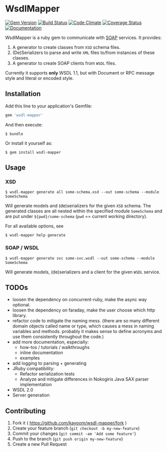 # WsdlMapper

[![Gem Version](https://badge.fury.io/rb/wsdl-mapper.svg)](https://badge.fury.io/rb/wsdl-mapper)
[![Build Status](https://travis-ci.org/cice/wsdl-mapper.svg?branch=master)](https://travis-ci.org/cice/wsdl-mapper)
[![Code Climate](https://codeclimate.com/github/cice/wsdl-mapper/badges/gpa.svg)](https://codeclimate.com/github/cice/wsdl-mapper)
[![Coverage Status](https://coveralls.io/repos/github/cice/wsdl-mapper/badge.svg?branch=master)](https://coveralls.io/github/cice/wsdl-mapper?branch=master)
[![Documentation](https://img.shields.io/badge/doc-rubydoc-green.svg)](http://www.rubydoc.info/github/cice/wsdl-mapper/master)

WsdlMapper is a ruby gem to communicate with [SOAP](https://en.wikipedia.org/wiki/SOAP) services.
It provides:

1. A generator to create classes from `XSD` schema files.
2. (De)Serializers to parse and write `XML` files to/from instances of these classes.
3. A generator to create SOAP clients from `WSDL` files.

Currently it supports **only** WSDL 1.1, but with Document or RPC message style and literal or encoded style.

## Installation

Add this line to your application's Gemfile:

```ruby
gem 'wsdl-mapper'
```

And then execute:

    $ bundle

Or install it yourself as:

    $ gem install wsdl-mapper

## Usage

### XSD

    $ wsdl-mapper generate all some-schema.xsd --out some-schema --module SomeSchema

Will generate models and (de)serializers for the given `XSD` schema. The generated classes are all nested within the
specified module `SomeSchema` and are put under `${pwd}/some-schema` (`pwd` == current working directory).

For all available options, see

    $ wsdl-mapper help generate

### SOAP / WSDL

    $ wsdl-mapper generate svc some-svc.wsdl --out some-schema --module SomeSchema

Will generate models, (de)serializers and a client for the given `WSDL` service.

## TODOs

* loosen the dependency on concurrent-ruby, make the async way optional.
* loosen the dependency on faraday, make the user choose which http library.
* refactor code to mitigate the naming mess. (there are so many different domain objects called name or type, which
  causes a mess in naming variables and methods. probably it makes sense to define acronyms and use them consistently
  throughout the code.)
* add more documentation, especially:
  * how-tos / tutorials / walkthroughs
  * inline documentation
  * examples
* add logging to parsing + generating
* JRuby compatibility:
  * Refactor serialization tests
  * Analyze and mitigate differences in Nokogiris Java SAX parser implementation
* WSDL 2.0
* Server generation

## Contributing

1. Fork it ( https://github.com/kayoom/wsdl-mapper/fork )
2. Create your feature branch (`git checkout -b my-new-feature`)
3. Commit your changes (`git commit -am 'Add some feature'`)
4. Push to the branch (`git push origin my-new-feature`)
5. Create a new Pull Request
